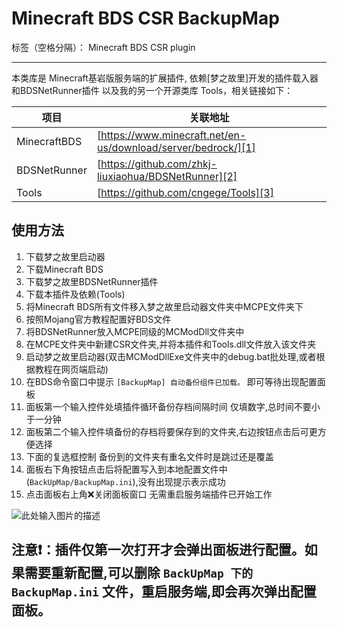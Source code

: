 ﻿# Minecraft BDS CSR BackupMap

标签（空格分隔）： Minecraft BDS CSR plugin

---

本类库是 Minecraft基岩版服务端的扩展插件, 依赖[梦之故里]开发的插件载入器和BDSNetRunner插件
以及我的另一个开源类库 Tools，相关链接如下：

| 项目 | 关联地址 | 
| ------ | ------ | 
| MinecraftBDS | [https://www.minecraft.net/en-us/download/server/bedrock/][1] |
| BDSNetRunner | [https://github.com/zhkj-liuxiaohua/BDSNetRunner][2]          | 
| Tools        | [https://github.com/cngege/Tools][3]                          |

## 使用方法 ##

 1. 下载梦之故里启动器
 2. 下载Minecraft BDS
 3. 下载梦之故里BDSNetRunner插件
 4. 下载本插件及依赖(Tools)
 5. 将Minecraft BDS所有文件移入梦之故里启动器文件夹中MCPE文件夹下
 6. 按照Mojang官方教程配置好BDS文件
 7. 将BDSNetRunner放入MCPE同级的MCModDll文件夹中
 8. 在MCPE文件夹中新建CSR文件夹,并将本插件和Tools.dll文件放入该文件夹
 9. 启动梦之故里启动器(双击MCModDllExe文件夹中的debug.bat批处理,或者根据教程在网页端启动)
 10. 在BDS命令窗口中提示 ``` [BackupMap] 自动备份组件已加载。 ``` 即可等待出现配置面板
 11. 面板第一个输入控件处填插件循环备份存档间隔时间 仅填数字,总时间不要小于一分钟
 12. 面板第二个输入控件填备份的存档将要保存到的文件夹,右边按钮点击后可更方便选择
 13. 下面的复选框控制 备份到的文件夹有重名文件时是跳过还是覆盖
 14. 面板右下角按钮点击后将配置写入到本地配置文件中(``` BackUpMap/BackupMap.ini ```),没有出现提示表示成功
 15. 点击面板右上角❌关闭面板窗口  无需重启服务端插件已开始工作

![此处输入图片的描述][4]



## 注意❗：插件仅第一次打开才会弹出面板进行配置。如果需要重新配置,可以删除 ```BackUpMap 下的 BackupMap.ini``` 文件，重启服务端,即会再次弹出配置面板。


  [1]: https://www.minecraft.net/en-us/download/server/bedrock/
  [2]: https://github.com/zhkj-liuxiaohua/BDSNetRunner
  [3]: https://github.com/cngege/Tools
  [4]: https://ae03.alicdn.com/kf/Ue706e923bc79457db85f4caf63578338I.jpg